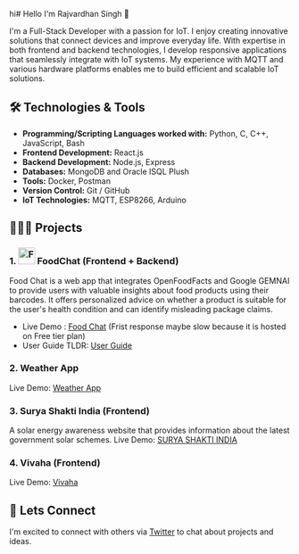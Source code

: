 
hi# Hello I'm Rajvardhan Singh 👋

I'm a Full-Stack Developer with a passion for IoT. I enjoy creating innovative solutions that connect devices and improve everyday life. With expertise in both frontend and backend technologies, I develop responsive applications that seamlessly integrate with IoT systems. My experience with MQTT and various hardware platforms enables me to build efficient and scalable IoT solutions.

## 🛠️ Technologies & Tools

- **Programming/Scripting Languages worked with:** Python, C, C++, JavaScript, Bash
- **Frontend Development:** React.js
- **Backend Development:** Node.js, Express
- **Databases:** MongoDB and Oracle ISQL Plush
- **Tools:** Docker, Postman
- **Version Control:** Git / GitHub 
- **IoT Technologies:** MQTT, ESP8266, Arduino
  
## 👨🏻‍💻 Projects
### 1.  <img src="https://foodchat.pages.dev/logo.jpg" alt="Food Chat Logo" width="30"/> **FoodChat** (Frontend + Backend)
Food Chat is a web app that integrates OpenFoodFacts and Google GEMNAI to provide users with valuable insights about food products using their barcodes. It offers personalized advice on whether a product is suitable for the user's health condition and can identify misleading package claims.
- Live Demo : [Food Chat](https://foodchat.pages.dev/) (Frist response maybe slow because it is hosted on Free tier plan)
- User Guide TLDR: [User Guide](https://foodchat.pages.dev/demo)
### 2. Weather App
Live Demo: [Weather App](https://weatherapp-8el.pages.dev/)

### 3. Surya Shakti India (Frontend)
A solar energy awareness website that provides information about the latest government solar schemes.
Live Demo: [SURYA SHAKTI INDIA](https://che110.pages.dev/)

### 4. Vivaha (Frontend)
Live Demo: [Vivaha ](https://cse-326.pages.dev/Final-project/)

## 🐶 Lets Connect
I'm excited to connect with others via [Twitter](https://x.com/http_rajvardhan) to chat about projects and ideas.
